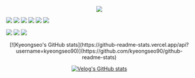 <div align="center">
  <img src="https://capsule-render.vercel.app/api?type=cylinder&color=auto&height=100&section=header&text=KYEONGSEO%20CHOI&fontSize=50" />
</div>
            
<p>
  <img src="https://img.shields.io/badge/python-3776AB?style=flat-square&logo=python&logoColor=white">
  <img src="https://img.shields.io/badge/c++-00599C?style=flat-square&logo=c%2B%2B&logoColor=white">
  <img src="https://img.shields.io/badge/Java-007396?style=flat-square&logo=Java&logoColor=white"/>
  <img src="https://img.shields.io/badge/javascript-F7DF1E?style=flat-square&logo=javascript&logoColor=black"> 
  <img src="https://img.shields.io/badge/html5-E34F26?style=flat-square&logo=html5&logoColor=white"> 
  <img src="https://img.shields.io/badge/css-1572B6?style=flat-square&logo=css3&logoColor=white"> 
</p>
<p>
  <img src="https://img.shields.io/badge/React-61DAFB?style=flat-square&logo=React&logoColor=black"/>
  <img src="https://img.shields.io/badge/jquery-0769AD?style=flat-square&logo=jquery&logoColor=white">
  <img src="https://img.shields.io/badge/Android-3DDC84?style=flat-square&logo=Android&logoColor=white"/>
</p>

<div align="center">
  [![Kyeongseo's GitHub stats](https://github-readme-stats.vercel.app/api?username=kyeongseo90)](https://github.com/kyeongseo90/github-readme-stats)

  [![Velog's GitHub stats](https://velog-readme-stats.vercel.app/api?name=froajnzd)](https://velog.io/@froajnzd/about)  
</div>

